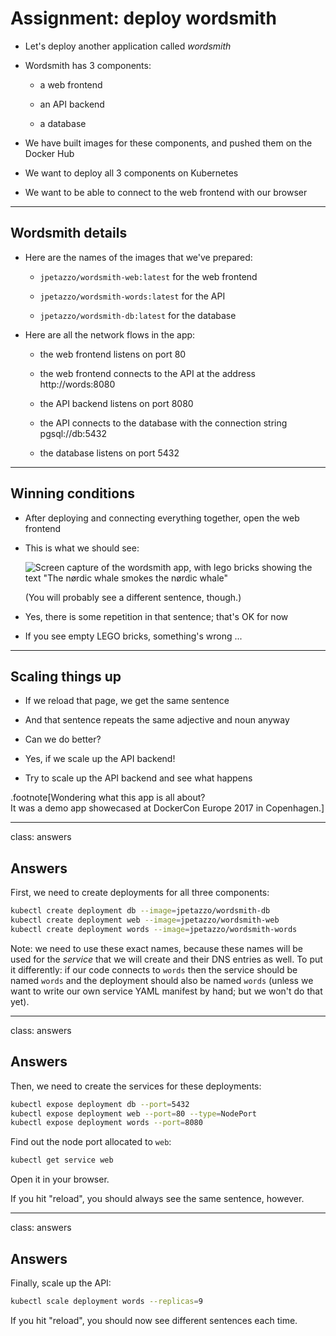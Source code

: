 # Assignment: deploy wordsmith

- Let's deploy another application called *wordsmith*

- Wordsmith has 3 components:

  - a web frontend

  - an API backend

  - a database

- We have built images for these components, and pushed them on the Docker Hub

- We want to deploy all 3 components on Kubernetes

- We want to be able to connect to the web frontend with our browser

---

## Wordsmith details

- Here are the names of the images that we've prepared:

  - `jpetazzo/wordsmith-web:latest` for the web frontend

  - `jpetazzo/wordsmith-words:latest` for the API

  - `jpetazzo/wordsmith-db:latest` for the database

- Here are all the network flows in the app:

  - the web frontend listens on port 80

  - the web frontend connects to the API at the address http://words:8080

  - the API backend listens on port 8080

  - the API connects to the database with the connection string pgsql://db:5432

  - the database listens on port 5432

---

## Winning conditions

- After deploying and connecting everything together, open the web frontend

- This is what we should see:

  ![Screen capture of the wordsmith app, with lego bricks showing the text "The nørdic whale smokes the nørdic whale"](images/wordsmith.png)

  (You will probably see a different sentence, though.)

- Yes, there is some repetition in that sentence; that's OK for now

- If you see empty LEGO bricks, something's wrong ...

---

## Scaling things up

- If we reload that page, we get the same sentence

- And that sentence repeats the same adjective and noun anyway

- Can we do better?

- Yes, if we scale up the API backend!

- Try to scale up the API backend and see what happens

.footnote[Wondering what this app is all about?
<br/>
It was a demo app showecased at DockerCon Europe 2017 in Copenhagen.]

---

class: answers

## Answers

First, we need to create deployments for all three components:
```bash
kubectl create deployment db --image=jpetazzo/wordsmith-db
kubectl create deployment web --image=jpetazzo/wordsmith-web
kubectl create deployment words --image=jpetazzo/wordsmith-words
```

Note: we need to use these exact names, because these names will be used for the *service* that we will create and their DNS entries as well. To put it differently: if our code connects to `words` then the service should be named `words` and the deployment should also be named `words` (unless we want to write our own service YAML manifest by hand; but we won't do that yet).

---

class: answers

## Answers

Then, we need to create the services for these deployments:
```bash
kubectl expose deployment db --port=5432
kubectl expose deployment web --port=80 --type=NodePort
kubectl expose deployment words --port=8080
```

Find out the node port allocated to `web`:
```bash
kubectl get service web
```

Open it in your browser.

If you hit "reload", you should always see the same sentence, however.

---

class: answers

## Answers

Finally, scale up the API:
```bash
kubectl scale deployment words --replicas=9
```

If you hit "reload", you should now see different sentences each time.
